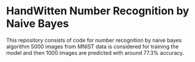 # HandWitten Number Recognition by Naive Bayes
This repository consists of code for number recognition by naive bayes algorithm
5000 images from MNIST data is considered for training the model and then 1000 images are predicted with around 77.3% accuracy. 
